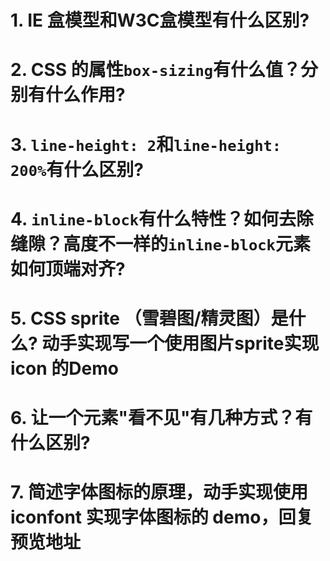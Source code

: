 # 1. IE 盒模型和W3C盒模型有什么区别?
# 2. CSS 的属性`box-sizing`有什么值？分别有什么作用?
# 3. `line-height: 2`和`line-height: 200%`有什么区别?
# 4. `inline-block`有什么特性？如何去除缝隙？高度不一样的`inline-block`元素如何顶端对齐?
# 5. CSS sprite （雪碧图/精灵图）是什么? 动手实现写一个使用图片sprite实现 icon 的Demo
# 6. 让一个元素"看不见"有几种方式？有什么区别?
# 7. 简述字体图标的原理，动手实现使用 iconfont 实现字体图标的 demo，回复预览地址


